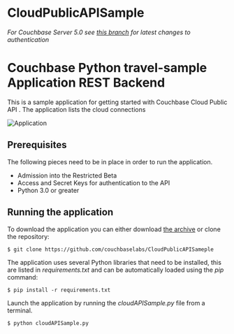 # CloudPublicAPISample

_For Couchbase Server 5.0 see [this branch](https://github.com/couchbaselabs/try-cb-python/tree/5.0) for latest changes to authentication_

# Couchbase Python travel-sample Application REST Backend
This is a sample application for getting started with Couchbase Cloud Public API . 
The application lists the cloud connections

![Application](app.png)

## Prerequisites
The following pieces need to be in place in order to run the application.

* Admission into the Restricted Beta
* Access and Secret Keys for authentication to the API
* Python 3.0 or greater

## Running the application
To download the application you can either download [the archive](https://github.com/couchbaselabs/CloudPublicAPISameple) or clone the repository:

```
$ git clone https://github.com/couchbaselabs/CloudPublicAPISameple
```

The application uses several Python libraries that need to be installed, this are listed in _requirements.txt_ and can be automatically loaded using the _pip_ command:
```
$ pip install -r requirements.txt
```

Launch the application by running the _cloudAPISample.py_ file from a terminal.
 
```
$ python cloudAPISample.py
```
